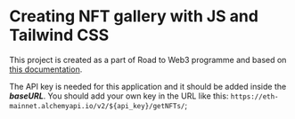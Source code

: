 # Creating NFT gallery with JS and Tailwind CSS
This project is created as a part of Road to Web3 programme and based on [this documentation](https://docs.alchemy.com/alchemy/road-to-web3/weekly-learning-challenges/4.-how-to-create-an-nft-gallery). 

The API key is needed for this application and it should be added inside the ***baseURL***. You should add your own key in the URL like this: `https://eth-mainnet.alchemyapi.io/v2/${api_key}/getNFTs/`;



